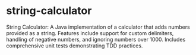 # string-calculator
String Calculator: A Java implementation of a calculator that adds numbers provided as a string. Features include support for custom delimiters, handling of negative numbers, and ignoring numbers over 1000. Includes comprehensive unit tests demonstrating TDD practices.
